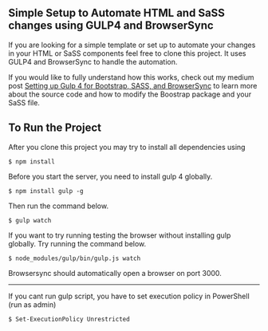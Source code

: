 
## Simple Setup to Automate HTML and SaSS changes using GULP4 and BrowserSync

If you are looking for a simple template or set up to automate your changes in your HTML or SaSS components feel free to clone this project. It uses GULP4 and BrowserSync to handle the automation. 

If you would like to fully understand how this works, check out my medium post 
[Setting up Gulp 4 for Bootstrap, SASS, and BrowserSync](https://medium.com/swlh/setting-up-gulp-4-0-2-for-bootstrap-sass-and-browsersync-7917f5f5d2c5?source=friends_link&sk=8d09a3d7b62fa11a35dd0b5156b6ab73)
to learn more about the source code and how to modify the Boostrap package and your SaSS file.

## To Run the Project
After you clone this project you may try to install all dependencies using 

```
$ npm install
```

Before you start the server, you need to install gulp 4 globally.

```
$ npm install gulp -g
```

Then run the command below.

```
$ gulp watch
```

If you want to try running testing the browser without installing gulp globally. 
Try running the command below.

```
$ node_modules/gulp/bin/gulp.js watch
```

Browsersync should automatically open a browser on port 3000.

***

If you cant run gulp script, you have to set execution policy in PowerShell (run as admin)


```
$ Set-ExecutionPolicy Unrestricted
```

